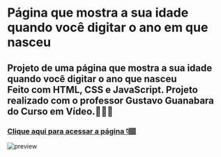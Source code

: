 # Página que mostra a sua idade quando você digitar o ano em que nasceu

## Projeto de uma página que mostra a sua idade quando você digitar o ano que nasceu <br> Feito com HTML, CSS e JavaScript. Projeto realizado com o professor Gustavo Guanabara do Curso em Vídeo.👩🏽‍💻

### [Clique aqui para acessar a página 👇🏽]() 

![preview]()
